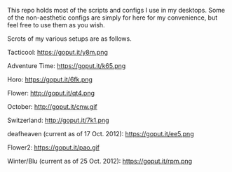 This repo holds most of the scripts and configs I use in my desktops. Some of the non-aesthetic configs are simply for here for my convenience, but feel free to use them as you wish.

Scrots of my various setups are as follows.

Tacticool:
https://goput.it/y8m.png

Adventure Time:
https://goput.it/k65.png

Horo:
https://goput.it/6fk.png

Flower:
http://goput.it/qt4.png

October:
http://goput.it/cnw.gif

Switzerland:
http://goput.it/7k1.png

deafheaven (current as of 17 Oct. 2012):
https://goput.it/ee5.png

Flower2:
https://goput.it/pao.gif

Winter/Blu (current as of 25 Oct. 2012):
https://goput.it/rpm.png
